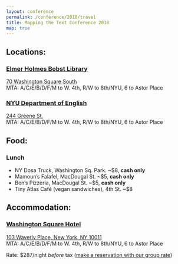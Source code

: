```yaml
---
layout: conference
permalink: /conference/2018/travel
title: Mapping the Text Conference 2018
map: true
---
```


<div class="neatline">
<div id="travel"></div>
</div>

## Locations:

### [Elmer Holmes Bobst Library](http://library.nyu.edu/locations/elmer-holmes-bobst-library/)

[70 Washington Square South](https://www.openstreetmap.org/way/248166208) <br />
MTA: A/C/E/B/D/F/M to W. 4th, R/W to 8th/NYU, 6 to Astor Place

### [NYU Department of English](http://as.nyu.edu/english.html)

[244 Greene St.](https://www.openstreetmap.org/way/248166241) <br />
MTA: A/C/E/B/D/F/M to W. 4th, R/W to 8th/NYU, 6 to Astor Place

## Food:

### Lunch

* NY Dosa Truck, Washington Sq. Park. ~$8, **cash only**
* Mamoun’s Falafel, MacDougal St. ~$5, **cash only**
* Ben’s Pizzeria, MacDougal St. ~$5, **cash only**
* Tiny Atlas Café (vegan sandwiches), 4th St. ~$8

## Accommodation:

### [Washington Square Hotel](http://www.washingtonsquarehotel.com)

[103 Waverly Place, New York, NY 10011](https://www.openstreetmap.org/node/2358048514) <br />
MTA: A/C/E/B/D/F/M to W. 4th, R/W to 8th/NYU, 6 to Astor Place

Rate: $287/night _before_ tax ([make a
reservation with our group rate](https://book.b4checkin.com/chameleon/washingtonsquarehotel/rlp/MappingtheText))

